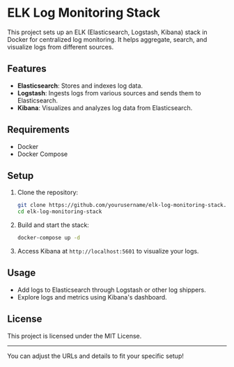 # ELK Log Monitoring Stack

This project sets up an ELK (Elasticsearch, Logstash, Kibana) stack in Docker for centralized log monitoring. It helps aggregate, search, and visualize logs from different sources.

## Features

* **Elasticsearch**: Stores and indexes log data.
* **Logstash**: Ingests logs from various sources and sends them to Elasticsearch.
* **Kibana**: Visualizes and analyzes log data from Elasticsearch.

## Requirements

* Docker
* Docker Compose

## Setup

1. Clone the repository:

   ```bash
   git clone https://github.com/yourusername/elk-log-monitoring-stack.git
   cd elk-log-monitoring-stack
   ```

2. Build and start the stack:

   ```bash
   docker-compose up -d
   ```

3. Access Kibana at `http://localhost:5601` to visualize your logs.

## Usage

* Add logs to Elasticsearch through Logstash or other log shippers.
* Explore logs and metrics using Kibana's dashboard.

## License

This project is licensed under the MIT License.

---

You can adjust the URLs and details to fit your specific setup!
